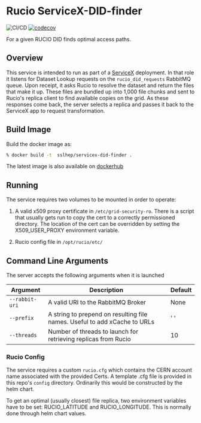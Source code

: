 # Rucio ServiceX-DID-finder

![CI/CD](https://github.com/ssl-hep/ServiceX-DID-finder/workflows/CI/CD/badge.svg)
[![codecov](https://codecov.io/gh/ssl-hep/ServiceX_DID_Finder_Rucio/branch/master/graph/badge.svg?token=xLpoqlrdE3)](https://codecov.io/gh/ssl-hep/ServiceX_DID_Finder_Rucio)

For a given RUCIO DID finds optimal access paths.

## Overview

This service is intended to run as part of a [ServiceX](https://github.com/ssl-hep/ServiceX)
deployment. In that role it listens for Dataset Lookup requests on the
`rucio_did_requests` RabbitMQ queue. Upon receipt, it asks Rucio to resolve the
dataset and return the files that make it up. These files are bundled up into
1,000 file chunks and sent to Rucio's replica client to find available copies
on the grid. As these responses come back, the server selects a replica and
passes it back to the ServiceX app to request transformation.

## Build Image

Build the docker image as:

```bash
% docker build -t  sslhep/servicex-did-finder .
```

The latest image is also available on [dockerhub](https://cloud.docker.com/u/sslhep/repository/docker/sslhep/servicex-did-finder)

## Running

The service requires two volumes to be mounted in order to operate:

1. A valid x509 proxy certificate in `/etc/grid-security-ro`.
There is a script that usually gets run to copy the cert to a correctly permissioned
directory. The location of the cert can be overridden by setting the X509_USER_PROXY
environment variable.

2. Rucio config file in `/opt/rucio/etc/`

## Command Line Arguments

The server accepts the following arguments when it is launched

|Argument       |Description                                                                |Default   |
|---------------|---------------------------------------------------------------------------|----------|
|`--rabbit-uri` | A valid URI to the RabbitMQ Broker                                        | None     |
| `--prefix`    | A string to prepend on resulting file names. Useful to add xCache to URLs | ' '      |
| `--threads`   | Number of threads to launch for retrieving replicas from Rucio            |  10      |

### Rucio Config

The service requires a custom `rucio.cfg` which contains the CERN account name
associated with the provided Certs. A template .cfg file is provided in this
repo's `config` directory. Ordinarily this would be constructed by the helm chart.

To get an optimal (usually closest) file replica, two environment variables have to be set: RUCIO_LATITUDE and RUCIO_LONGITUDE. This is normally done through helm chart values.
